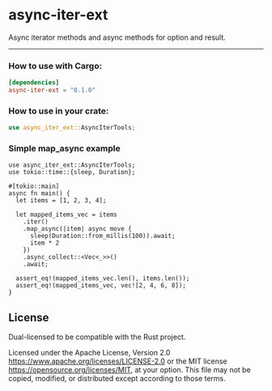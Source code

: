# async-iter-ext

Async iterator methods and async methods for option and result.

--- 

### How to use with Cargo:

```toml
[dependencies]
async-iter-ext = "0.1.0"
```

### How to use in your crate:

```rust
use async_iter_ext::AsyncIterTools;
```

### Simple map_async example

```rust,ignore
use async_iter_ext::AsyncIterTools;
use tokio::time::{sleep, Duration};

#[tokio::main]
async fn main() {
  let items = [1, 2, 3, 4];

  let mapped_items_vec = items
    .iter()
    .map_async(|item| async move {
      sleep(Duration::from_millis(100)).await;
      item * 2
    })
    .async_collect::<Vec<_>>()
    .await;

  assert_eq!(mapped_items_vec.len(), items.len());
  assert_eq!(mapped_items_vec, vec![2, 4, 6, 8]);  
}
```

## License

Dual-licensed to be compatible with the Rust project.

Licensed under the Apache License, Version 2.0
<https://www.apache.org/licenses/LICENSE-2.0> or the MIT license
<https://opensource.org/licenses/MIT>, at your
option. This file may not be copied, modified, or distributed
except according to those terms.